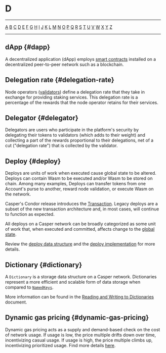 # D

---

[A](./A.md) [B](./B.md) [C](./C.md) [D](./D.md) [E](./E.md) [F](./F.md) [G](./G.md) [H](./H.md) [I](./I.md) [J](./J.md) [K](./K.md) [L](./L.md) [M](./M.md) [N](./N.md) [O](./O.md) [P](./P.md) [Q](./Q.md) [R](./R.md) [S](./S.md) [T](./T.md) [U](./U.md) [V](./V.md) [W](./W.md) [X](./X.md) [Y](./Y.md) [Z](./Z.md)

---

## dApp {#dapp}

A decentralized application (dApp) employs [smart contracts](./S.md#smart-contract) installed on a decentralized peer-to-peer network such as a blockchain.

## Delegation rate {#delegation-rate}

Node operators ([validators](./V.md#validator)) define a delegation rate that they take in exchange for providing staking services. This delegation rate is a percentage of the rewards that the node operator retains for their services.

## Delegator {#delegator}

Delegators are users who participate in the platform's security by delegating their tokens to validators (which adds to their weight) and collecting a part of the rewards proportional to their delegations, net of a cut ("delegation rate") that is collected by the validator.

## Deploy {#deploy}

Deploys are units of work when executed cause global state to be altered. Deploys can contain Wasm to be executed and/or Wasm to be stored on chain. Among many examples, Deploys can transfer tokens from one Account's purse to another, reward node validation, or execute Wasm on the network.

Casper's Condor release introduces the [Transaction](./T.md#transaction). Legacy deploys are a subset of the new transaction architecture and, in most cases, will continue to function as expected.

All deploys on a Casper network can be broadly categorized as some unit of work that, when executed and committed, affects change to the [global state](./G.md#global-state).

Review the [deploy data structure](../serialization/structures.md#deploy) and the [deploy implementation](https://github.com/casper-network/casper-node/blob/master/node/src/types/deploy.rs#L475) for more details.

## Dictionary {#dictionary}

A `Dictionary` is a storage data structure on a Casper network. Dictionaries represent a more efficient and scalable form of data storage when compared to [`NamedKeys`](./N.md#namedkeys).

More information can be found in the [Reading and Writing to Dictionaries](../dictionaries.md) document.

## Dynamic gas pricing {#dynamic-gas-pricing}

Dynamic gas pricing acts as a supply and demand-based check on the cost of network usage. If usage is low, the price multiple drifts down over time, incentivizing casual usage. If usage is high, the price multiple climbs up, incentivizing prioritized usage. Find more details [here](../economics/dynamic-gas-pricing.md).